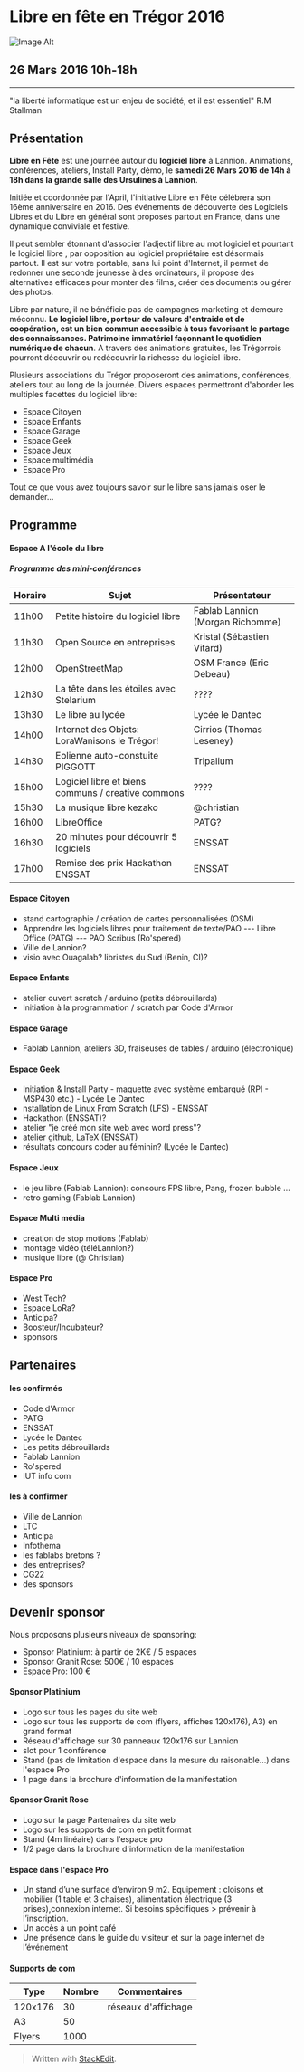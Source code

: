 Libre en fête en Trégor 2016
========================
![Image Alt](https://github.com/fablab-lannion/libre-en-fete-tregor/blob/master/www/img/LeFeT_no_bg_small.png)

26 Mars 2016 10h-18h
-------------------------------

----------

"la liberté informatique est un enjeu de société, et il est essentiel" R.M Stallman


Présentation
------------------
**Libre en Fête** est une journée autour du **logiciel libre** à Lannion. Animations, conférences, ateliers, Install Party, démo, le **samedi 26 Mars 2016 de 14h à 18h dans la grande salle des Ursulines à Lannion**.

 Initiée et coordonnée par l'April, l'initiative Libre en Fête célébrera son 16ème anniversaire en 2016. Des événements de découverte des Logiciels Libres et du Libre en général sont proposés partout en France, dans une dynamique conviviale et festive.

Il peut sembler étonnant d'associer l'adjectif libre au mot logiciel et pourtant le logiciel libre , par opposition au logiciel propriétaire est désormais partout. Il est sur votre portable, sans lui point d'Internet, il permet de redonner une seconde jeunesse à des ordinateurs, il propose des alternatives efficaces pour monter des films, créer des documents ou gérer des photos.

Libre par nature, il ne bénéficie pas de campagnes marketing et demeure méconnu. **Le logiciel libre, porteur de valeurs d'entraide et de coopération, est un bien commun accessible à tous favorisant le partage des connaissances. Patrimoine immatériel façonnant le quotidien numérique de chacun**. A travers des animations gratuites, les Trégorrois pourront découvrir ou redécouvrir la richesse du logiciel libre.

 Plusieurs associations du Trégor proposeront des animations, conférences, ateliers tout au long de la journée.
 Divers espaces permettront d'aborder les multiples facettes du logiciel libre:
 
 - Espace Citoyen
 - Espace Enfants
 - Espace Garage
 - Espace Geek
 - Espace Jeux
 - Espace multimédia
 - Espace Pro

Tout ce que vous avez toujours savoir sur le libre sans jamais oser le demander...


Programme
----------------
#### Espace A l'école du libre

##### Programme des mini-conférences

| Horaire | Sujet | Présentateur |
| --------|-------|--------------|
| 11h00 | Petite histoire du logiciel libre | Fablab Lannion (Morgan Richomme) |
| 11h30 | Open Source en entreprises | Kristal (Sébastien Vitard) |
| 12h00 | OpenStreetMap | OSM France (Eric Debeau) |
| 12h30 | La tête dans les étoiles avec Stelarium | ???? | 
| 13h30 | Le libre au lycée | Lycée le Dantec |
| 14h00 | Internet des Objets: LoraWanisons le Trégor! | Cirrios (Thomas Leseney) |
| 14h30 | Eolienne auto-constuite PIGGOTT | Tripalium |
| 15h00 | Logiciel libre et biens communs / creative commons | ???? |
| 15h30 | La musique libre kezako | @christian |
| 16h00 | LibreOffice | PATG? |
| 16h30 | 20 minutes pour découvrir 5 logiciels | ENSSAT |
| 17h00 | Remise des prix Hackathon ENSSAT | ENSSAT |


#### Espace Citoyen
- stand cartographie / création de cartes personnalisées (OSM)
- Apprendre les logiciels libres pour traitement de texte/PAO
--- Libre Office  (PATG)
--- PAO Scribus (Ro'spered)
- Ville de Lannion?
- visio avec Ouagalab? libristes du Sud (Benin, CI)?

#### Espace Enfants
- atelier ouvert scratch / arduino (petits débrouillards)
- Initiation à la programmation / scratch par Code d'Armor

#### Espace Garage
- Fablab Lannion, ateliers 3D, fraiseuses de tables / arduino (électronique)

#### Espace Geek
- Initiation & Install Party - maquette avec système embarqué (RPI - MSP430 etc.) - Lycée Le Dantec
- nstallation de Linux From Scratch (LFS) - ENSSAT
- Hackathon (ENSSAT)?
-  atelier "je créé mon site web avec word press"?
- atelier github, LaTeX (ENSSAT)
- résultats concours coder au féminin? (Lycée le Dantec)

#### Espace Jeux
- le jeu libre (Fablab Lannion): concours FPS libre, Pang, frozen bubble ...
- retro gaming (Fablab Lannion)

#### Espace Multi média
- création de stop motions (Fablab)
- montage vidéo (téléLannion?)
- musique libre (@ Christian)

#### Espace Pro
- West Tech?
- Espace LoRa?
- Anticipa? 
- Boosteur/Incubateur?
- sponsors


Partenaires
----------------
#### les confirmés
- Code d'Armor
- PATG
- ENSSAT
- Lycée le Dantec
- Les petits débrouillards 
- Fablab Lannion
-  Ro'spered
- IUT info com

#### les à confirmer
- Ville de Lannion
- LTC
- Anticipa
- Infothema
- les fablabs bretons ?
- des entreprises?
- CG22
- des sponsors

Devenir sponsor 
---------------------
Nous proposons plusieurs niveaux de sponsoring:

- Sponsor Platinium: à partir de 2K€ /  5 espaces 
- Sponsor Granit Rose: 500€ / 10 espaces
- Espace Pro: 100 €

#### Sponsor Platinium
- Logo sur tous les pages du site web
- Logo sur tous les supports de com (flyers, affiches 120x176), A3) en grand format
- Réseau d'affichage sur 30 panneaux 120x176 sur Lannion 
- slot pour 1 conférence
- Stand (pas de limitation d'espace dans la mesure du raisonable...) dans l'espace Pro
- 1 page dans la brochure d'information de la manifestation

#### Sponsor Granit Rose
- Logo sur la page Partenaires du site web
- Logo sur les supports de com en petit format
- Stand (4m linéaire) dans l'espace pro
- 1/2 page dans la brochure d'information de la manifestation

#### Espace dans l'espace Pro
- Un stand d’une surface d’environ 9 m2. Equipement : cloisons et mobilier (1 table et 3 chaises), alimentation électrique (3 prises),connexion internet. Si besoins spécifiques > prévenir à l’inscription.
- Un accès à un point café
- Une présence dans le guide du visiteur et sur la page internet de l’événement

#### Supports de com

| Type | Nombre | Commentaires |
| -----|--------|--------------|
| 120x176 | 30 | réseaux d'affichage |
| A3 | 50 | |
| Flyers | 1000  | |


> Written with [StackEdit](https://stackedit.io/).
